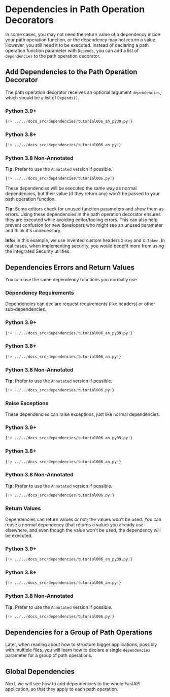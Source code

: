 # Dependencies in Path Operation Decorators

In some cases, you may not need the return value of a dependency inside your path operation function, or the dependency may not return a value. However, you still need it to be executed. Instead of declaring a path operation function parameter with `Depends`, you can add a list of `dependencies` to the path operation decorator.

## Add Dependencies to the Path Operation Decorator

The path operation decorator receives an optional argument `dependencies`, which should be a list of `Depends()`.

### Python 3.9+

```Python
{!> ../../docs_src/dependencies/tutorial006_an_py39.py!}
```

### Python 3.8+

```Python
{!> ../../docs_src/dependencies/tutorial006_an.py!}
```

### Python 3.8 Non-Annotated

**Tip:** Prefer to use the `Annotated` version if possible.

```Python
{!> ../../docs_src/dependencies/tutorial006.py!}
```

These dependencies will be executed the same way as normal dependencies, but their value (if they return any) won't be passed to your path operation function.

**Tip:** Some editors check for unused function parameters and show them as errors. Using these dependencies in the path operation decorator ensures they are executed while avoiding editor/tooling errors. This can also help prevent confusion for new developers who might see an unused parameter and think it's unnecessary.

**Info:** In this example, we use invented custom headers `X-Key` and `X-Token`. In real cases, when implementing security, you would benefit more from using the integrated Security utilities.

## Dependencies Errors and Return Values

You can use the same dependency functions you normally use.

### Dependency Requirements

Dependencies can declare request requirements (like headers) or other sub-dependencies.

### Python 3.9+

```Python
{!> ../../docs_src/dependencies/tutorial006_an_py39.py!}
```

### Python 3.8+

```Python
{!> ../../docs_src/dependencies/tutorial006_an.py!}
```

### Python 3.8 Non-Annotated

**Tip:** Prefer to use the `Annotated` version if possible.

```Python
{!> ../../docs_src/dependencies/tutorial006.py!}
```

### Raise Exceptions

These dependencies can raise exceptions, just like normal dependencies.

### Python 3.9+

```Python
{!> ../../docs_src/dependencies/tutorial006_an_py39.py!}
```

### Python 3.8+

```Python
{!> ../../docs_src/dependencies/tutorial006_an.py!}
```

### Python 3.8 Non-Annotated

**Tip:** Prefer to use the `Annotated` version if possible.

```Python
{!> ../../docs_src/dependencies/tutorial006.py!}
```

### Return Values

Dependencies can return values or not; the values won't be used. You can reuse a normal dependency (that returns a value) you already use elsewhere, and even though the value won't be used, the dependency will be executed.

### Python 3.9+

```Python
{!> ../../docs_src/dependencies/tutorial006_an_py39.py!}
```

### Python 3.8+

```Python
{!> ../../docs_src/dependencies/tutorial006_an.py!}
```

### Python 3.8 Non-Annotated

**Tip:** Prefer to use the `Annotated` version if possible.

```Python
{!> ../../docs_src/dependencies/tutorial006.py!}
```

## Dependencies for a Group of Path Operations

Later, when reading about how to structure bigger applications, possibly with multiple files, you will learn how to declare a single `dependencies` parameter for a group of path operations.

## Global Dependencies

Next, we will see how to add dependencies to the whole FastAPI application, so that they apply to each path operation.